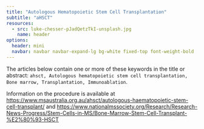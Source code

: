 ```yaml
---
title: "Autologous Hematopoietic Stem Cell Transplantation"
subtitle: "aHSCT"
resources:
  - src: luke-chesser-pJadQetzTkI-unsplash.jpg
    name: header
options:
  header: mini
  navbar: navbar navbar-expand-lg bg-white fixed-top font-weight-bold
---
```


The articles below contain one or more of these keywords in the title or abstract: `ahsct, Autologous hematopoietic stem cell transplantation, Bone marrow, Transplantation, Immunoablation`.

Information on the procedure is available at <https://www.msaustralia.org.au/ahsct/autologous-haematopoietic-stem-cell-transplant/> and <https://www.nationalmssociety.org/Research/Research-News-Progress/Stem-Cells-in-MS/Bone-Marrow-Stem-Cell-Transplant-%E2%80%93-HSCT>

